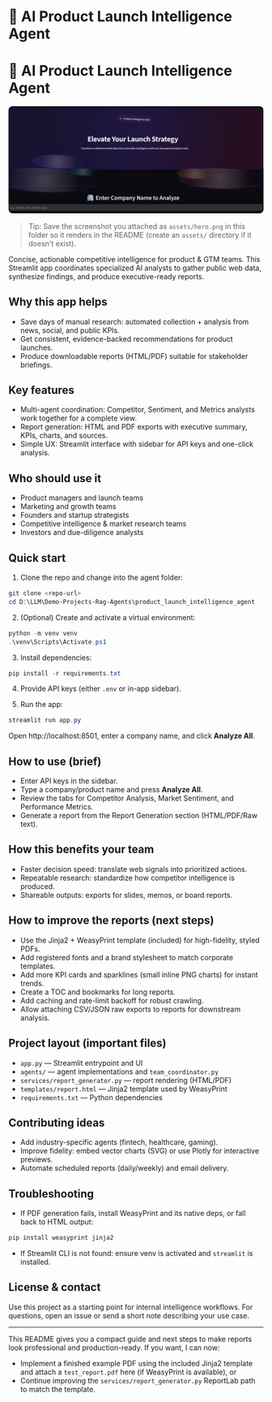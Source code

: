 # 🚀 AI Product Launch Intelligence Agent

# 🚀 AI Product Launch Intelligence Agent

<p align="center">
	<img src="assets/hero.png" alt="Product Intelligence Hub" style="max-width:100%; height:auto; border-radius:8px;" />
</p>

> Tip: Save the screenshot you attached as `assets/hero.png` in this folder so it renders in the README (create an `assets/` directory if it doesn't exist).

Concise, actionable competitive intelligence for product & GTM teams. This Streamlit app coordinates specialized AI analysts to gather public web data, synthesize findings, and produce executive-ready reports.

## Why this app helps
- Save days of manual research: automated collection + analysis from news, social, and public KPIs.
- Get consistent, evidence-backed recommendations for product launches.
- Produce downloadable reports (HTML/PDF) suitable for stakeholder briefings.

## Key features
- Multi-agent coordination: Competitor, Sentiment, and Metrics analysts work together for a complete view.
- Report generation: HTML and PDF exports with executive summary, KPIs, charts, and sources.
- Simple UX: Streamlit interface with sidebar for API keys and one-click analysis.

## Who should use it
- Product managers and launch teams
- Marketing and growth teams
- Founders and startup strategists
- Competitive intelligence & market research teams
- Investors and due-diligence analysts

## Quick start
1. Clone the repo and change into the agent folder:

```powershell
git clone <repo-url>
cd D:\LLM\Demo-Projects-Rag-Agents\product_launch_intelligence_agent
```

2. (Optional) Create and activate a virtual environment:

```powershell
python -m venv venv
.\venv\Scripts\Activate.ps1
```

3. Install dependencies:

```powershell
pip install -r requirements.txt
```

4. Provide API keys (either `.env` or in-app sidebar).

5. Run the app:

```powershell
streamlit run app.py
```

Open http://localhost:8501, enter a company name, and click **Analyze All**.

## How to use (brief)
- Enter API keys in the sidebar.
- Type a company/product name and press **Analyze All**.
- Review the tabs for Competitor Analysis, Market Sentiment, and Performance Metrics.
- Generate a report from the Report Generation section (HTML/PDF/Raw text).

## How this benefits your team
- Faster decision speed: translate web signals into prioritized actions.
- Repeatable research: standardize how competitor intelligence is produced.
- Shareable outputs: exports for slides, memos, or board reports.

## How to improve the reports (next steps)
- Use the Jinja2 + WeasyPrint template (included) for high-fidelity, styled PDFs.
- Add registered fonts and a brand stylesheet to match corporate templates.
- Add more KPI cards and sparklines (small inline PNG charts) for instant trends.
- Create a TOC and bookmarks for long reports.
- Add caching and rate-limit backoff for robust crawling.
- Allow attaching CSV/JSON raw exports to reports for downstream analysis.

## Project layout (important files)
- `app.py` — Streamlit entrypoint and UI
- `agents/` — agent implementations and `team_coordinator.py`
- `services/report_generator.py` — report rendering (HTML/PDF)
- `templates/report.html` — Jinja2 template used by WeasyPrint
- `requirements.txt` — Python dependencies

## Contributing ideas
- Add industry-specific agents (fintech, healthcare, gaming).
- Improve fidelity: embed vector charts (SVG) or use Plotly for interactive previews.
- Automate scheduled reports (daily/weekly) and email delivery.

## Troubleshooting
- If PDF generation fails, install WeasyPrint and its native deps, or fall back to HTML output:

```powershell
pip install weasyprint jinja2
```

- If Streamlit CLI is not found: ensure venv is activated and `streamlit` is installed.

## License & contact
Use this project as a starting point for internal intelligence workflows. For questions, open an issue or send a short note describing your use case.

---

This README gives you a compact guide and next steps to make reports look professional and production-ready. If you want, I can now:
- Implement a finished example PDF using the included Jinja2 template and attach a `test_report.pdf` here (if WeasyPrint is available), or
- Continue improving the `services/report_generator.py` ReportLab path to match the template.
